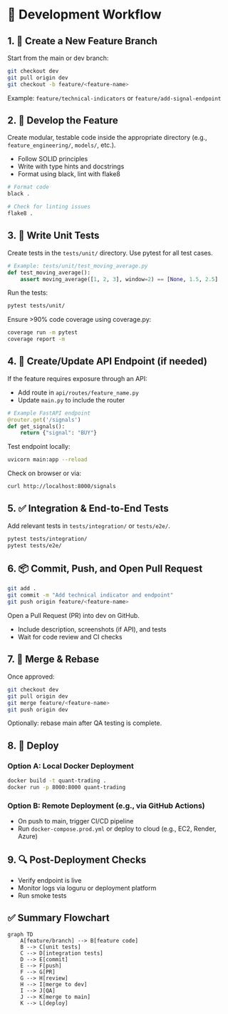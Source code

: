 # 🔁 Development Workflow

## 1. 🚀 Create a New Feature Branch

Start from the main or dev branch:

```bash
git checkout dev
git pull origin dev
git checkout -b feature/<feature-name>
```

Example: `feature/technical-indicators` or `feature/add-signal-endpoint`

## 2. 🧱 Develop the Feature

Create modular, testable code inside the appropriate directory (e.g., `feature_engineering/`, `models/`, etc.).

- Follow SOLID principles
- Write with type hints and docstrings
- Format using black, lint with flake8

```bash
# Format code
black .

# Check for linting issues
flake8 .
```

## 3. 🧪 Write Unit Tests

Create tests in the `tests/unit/` directory. Use pytest for all test cases.

```python
# Example: tests/unit/test_moving_average.py
def test_moving_average():
    assert moving_average([1, 2, 3], window=2) == [None, 1.5, 2.5]
```

Run the tests:

```bash
pytest tests/unit/
```

Ensure >90% code coverage using coverage.py:

```bash
coverage run -m pytest
coverage report -m
```

## 4. 🧩 Create/Update API Endpoint (if needed)

If the feature requires exposure through an API:

- Add route in `api/routes/feature_name.py`
- Update `main.py` to include the router

```python
# Example FastAPI endpoint
@router.get('/signals')
def get_signals():
    return {"signal": "BUY"}
```

Test endpoint locally:

```bash
uvicorn main:app --reload
```

Check on browser or via:

```bash
curl http://localhost:8000/signals
```

## 5. ✅ Integration & End-to-End Tests

Add relevant tests in `tests/integration/` or `tests/e2e/`.

```bash
pytest tests/integration/
pytest tests/e2e/
```

## 6. 📦 Commit, Push, and Open Pull Request

```bash
git add .
git commit -m "Add technical indicator and endpoint"
git push origin feature/<feature-name>
```

Open a Pull Request (PR) into dev on GitHub.

- Include description, screenshots (if API), and tests
- Wait for code review and CI checks

## 7. 🔀 Merge & Rebase

Once approved:

```bash
git checkout dev
git pull origin dev
git merge feature/<feature-name>
git push origin dev
```

Optionally: rebase main after QA testing is complete.

## 8. 🚢 Deploy

### Option A: Local Docker Deployment

```bash
docker build -t quant-trading .
docker run -p 8000:8000 quant-trading
```

### Option B: Remote Deployment (e.g., via GitHub Actions)

- On push to main, trigger CI/CD pipeline
- Run `docker-compose.prod.yml` or deploy to cloud (e.g., EC2, Render, Azure)

## 9. 🔍 Post-Deployment Checks

- Verify endpoint is live
- Monitor logs via loguru or deployment platform
- Run smoke tests

## ✅ Summary Flowchart

```mermaid
graph TD
    A[feature/branch] --> B[feature code]
    B --> C[unit tests]
    C --> D[integration tests]
    D --> E[commit]
    E --> F[push]
    F --> G[PR]
    G --> H[review]
    H --> I[merge to dev]
    I --> J[QA]
    J --> K[merge to main]
    K --> L[deploy]
```